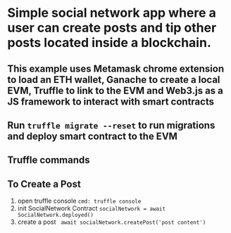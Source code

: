 # Simple social network app where a user can create posts and tip other posts located inside a blockchain.
## <p>This example uses Metamask chrome extension to load an ETH wallet, Ganache to create a local EVM, Truffle to link to the EVM and Web3.js as a JS framework to interact with smart contracts</p>

## Run `truffle migrate --reset` to run migrations and deploy smart contract to the EVM


## Truffle commands
## To Create a Post
1. open truffle console 
    `cmd: truffle console`
2. init SocialNetwork Contract
    `socialNetwork = await SocialNetwork.deployed()`
3. create a post
   ` await socialNetwork.createPost('post content')`